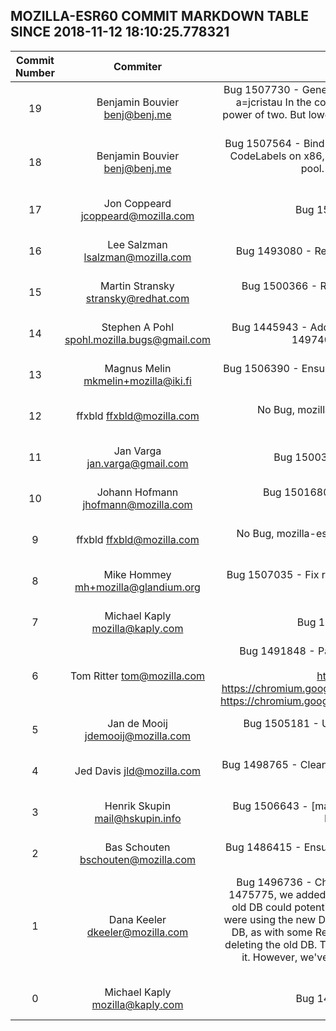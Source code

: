 ## MOZILLA-ESR60 COMMIT MARKDOWN TABLE SINCE 2018-11-12 18:10:25.778321

| Commit Number | Commiter | Commit Message | Node | Date | 
|:---:|:----:|:----------------------------------:|:------:|:----:| 
|19|Benjamin Bouvier <benj@benj.me>|Bug 1507730 - Generate a temporary for negative power-of-two constants in mul64 on 32 bits platforms. r=lth, a=jcristau  In the code generator function, we assume we have a temp if a known constant is a non-negative power of two. But lowering only checked for power of twos independently of their sign, so this was incorrect. This patch syncs them up on both ARM32 and x86.|dd0f01818b9ce9257a1a2b1c9cfe8e7aabc8240e|2018-11-16 12:44:36
|18|Benjamin Bouvier <benj@benj.me>|Bug 1507564 - Bind code labels when generating lazy table stubs. r=luke, a=jcristau  A lazy stub could generate CodeLabels on x86, because of a constant NaN generated for the entry's epilogue that ended up in a constant pool. We need to actually bind these code labels in general.  Differential Revision: https://phabricator.services.mozilla.com/D12052|60619cc47b104fb091f377c015c97dc62ac27ae7|2018-11-15 23:25:52
|17|Jon Coppeard <jcoppeard@mozilla.com>|Bug 1506640 - Trace wrappers rooters during sweep phase. r=pbone, a=RyanVM|8bbf80948b500d813c50cba5e56307ed62bcc981|2018-11-15 13:57:00
|16|Lee Salzman <lsalzman@mozilla.com>|Bug 1493080 - Remove reference cycle between BufferTextureData and DrawTargets. r=jrmuizel, a=lizzard|a7cabf306d05ac71b99e29f965d20df28b0c8e3a|2018-11-14 18:16:01
|15|Martin Stransky <stransky@redhat.com>|Bug 1500366 - Register all DBus connection to be handled by gmain loop. r=jhorak, a=lizzard  Differential Revision: https://phabricator.services.mozilla.com/D9230|abd59256c4e34bf576f00ec9ffd2d66f7b24adb6|2018-10-19 13:11:46
|14|Stephen A Pohl <spohl.mozilla.bugs@gmail.com>|Bug 1445943 - Add Enterprise Policy support for macOS to ESR. This includes patches in bug 1445943, bug 1497408, bug 1497948, bug 1498032. r=mstange,felipe,glandium,spohl, a=lizzard|4503802587c82e204de340291ce9b403753b82fa|2018-11-13 19:33:00
|13|Magnus Melin <mkmelin+mozilla@iki.fi>|Bug 1506390 - Ensure the default permissions do not intefere with the permission tests that assume no defaults. r=johannh, a=test-only|1cb019f041884c7ab81151fdb656dda856f1389e|2018-11-14 14:55:22
|12|ffxbld <ffxbld@mozilla.com>|No Bug, mozilla-esr60 repo-update HSTS HPKP - a=repo-update r=RyanVM  Differential Revision: https://phabricator.services.mozilla.com/D12261|1da8a333774a9842d70a9c49e0197dcdbfe2a96d|2018-11-19 14:09:37
|11|Jan Varga <jan.varga@gmail.com>|Bug 1500310 - Better scoping for code in IDBObjectStore::GetAddInfo. r=asuth, a=RyanVM|b3a439a26186572b556bfc5f35f6ea044a2dd170|2018-11-12 13:59:06
|10|Johann Hofmann <jhofmann@mozilla.com>|Bug 1501680 - Don't send credentials in ssl error reports. r=Gijs, a=lizzard  Differential Revision: https://phabricator.services.mozilla.com/D10594|282c6bb81562f0ec20f2c1ce56653a5fe7154010|2018-11-01 20:49:11
|9|ffxbld <ffxbld@mozilla.com>|No Bug, mozilla-esr60 repo-update HSTS HPKP blocklist - a=repo-update r=RyanVM  Differential Revision: https://phabricator.services.mozilla.com/D12005|3423f7f2a5af2508f9ac1ece9557bfc22f4aa20c|2018-11-15 14:09:56
|8|Mike Hommey <mh+mozilla@glandium.org>|Bug 1507035 - Fix run sizes for size classes >= 16KB on systems with large pages. r=njn, a=lizzard  Differential Revision: https://phabricator.services.mozilla.com/D11836|cec8b58ab3fe4c3426826a6be33c873076ead09b|2018-11-14 08:58:53
|7|Michael Kaply <mozilla@kaply.com>|Bug 1469951 - Update homepage policy to include startpage. r=Felipe, a=lizzard|6939caf7210e29ce6eeb6e83a74dd7fff99a3962|2018-11-10 00:59:14
|6|Tom Ritter <tom@mozilla.com>|Bug 1491848 - Patch libyuv to fix the x86 mingw-clang build. r=jesup, a=lizzard  This patch combines the following upstream patches to fix the mingw build  https://chromium.googlesource.com/libyuv/libyuv/+/8fa02df3c%5E%21/ https://chromium.googlesource.com/libyuv/libyuv/+/d8680893ecfcffd952c7a5d0dc1878d1c486a4e4%5E%21/ https://chromium.googlesource.com/libyuv/libyuv/+/6e498475c749063485a046dfb24e1fa1a81cbedf%5E%21/|1cab3104b7a66866c907d41438ab45532fcdc8ef|2018-11-02 20:42:21
|5|Jan de Mooij <jdemooij@mozilla.com>|Bug 1505181 - Use canonical function in TypeNewScript::rollbackPartiallyInitializedObjects. r=bhackett, a=RyanVM|ee204e26690e07dd6afe445ed30c7a026c2c29c0|2018-11-13 15:14:51
|4|Jed Davis <jld@mozilla.com>|Bug 1498765 - Clean up ContentParent::KillHard handling. r=mccr8, a=RyanVM  MessageChannel shouldn't need to care about PContent-specific details.|a08c8493ba193add59c6236d6a1b4af4a64358d8|2018-11-13 19:47:03
|3|Henrik Skupin <mail@hskupin.info>|Bug 1506643 - [marionette] Disable "about:newtab" page, and always load "about:blank". r=ato a=test-only  Differential Revision: https://phabricator.services.mozilla.com/D11691|580a7ea06a11a09406447adc1be0b4d016c23cdb|2018-11-12 21:59:45
|2|Bas Schouten <bschouten@mozilla.com>|Bug 1486415 - Ensure the SourceSurface stays alive for the duration of MarkIndependent. r=jrmuizel, a=lizzard  Differential Revision: https://phabricator.services.mozilla.com/D4856|ad2e4899a821f14b0eb6abb9a582f1d3172ac002|2018-09-03 16:16:28
|1|Dana Keeler <dkeeler@mozilla.com>|Bug 1496736 - Check if we actually have a new key DB before removing the old one. r=jcj, a=lizzard  In bug 1475775, we added code to remove the old NSS key DB if the user has set a password on the grounds that the old DB could potentially be unencrypted and contain secrets. However, we did so with the assumption that we were using the new DB, which is not necessarily true when the system has been configured to always use the old DB, as with some RedHat products. This patch checks for the existence of the new DB before proceeding with deleting the old DB. Technically this isn't sufficient, because the new DB could be present even if we're not using it. However, we've already gone far into "this configuration isn't supported" territory.  Differential Revision: https://phabricator.services.mozilla.com/D9318|3bed863ee656e34c7f1ec2c35765e0cdebca8545|2018-10-22 22:52:10
|0|Michael Kaply <mozilla@kaply.com>|Bug 1493973 - Don't block devtools when block chrome URLs. r=felipe, a=lizzard|2b140842f76221400d0291f5e1230aa6d156bd5f|2018-11-08 19:23:58


